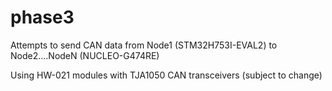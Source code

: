 # phase3

Attempts to send CAN data from Node1 (STM32H753I-EVAL2) to Node2....NodeN (NUCLEO-G474RE)

Using HW-021 modules with TJA1050 CAN transceivers (subject to change)

